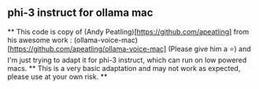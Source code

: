 ## phi-3 instruct for ollama mac
** This code is copy of (Andy Peatling)[https://github.com/apeatling] from his awesome work : (ollama-voice-mac)[https://github.com/apeatling/ollama-voice-mac] (Please give him a ⭐️) and I'm just trying to adapt it for phi-3 instruct, which can run on low powered macs.
** This is a very basic adaptation and may not work as expected, please use at your own risk.
** 